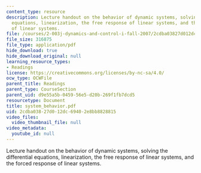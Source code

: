 ```yaml
---
content_type: resource
description: Lecture handout on the behavior of dynamic systems, solving the differential
  equations, linearization, the free response of linear systems, and the forced response
  of linear systems.
file: /courses/2-003j-dynamics-and-control-i-fall-2007/2cdba03827d012dc69402e8bb8828815_system_behavior.pdf
file_size: 316875
file_type: application/pdf
hide_download: true
hide_download_original: null
learning_resource_types:
- Readings
license: https://creativecommons.org/licenses/by-nc-sa/4.0/
ocw_type: OCWFile
parent_title: Readings
parent_type: CourseSection
parent_uid: d9e55a5b-0459-56e5-d20b-269f1fb7dcd5
resourcetype: Document
title: system_behavior.pdf
uid: 2cdba038-27d0-12dc-6940-2e8bb8828815
video_files:
  video_thumbnail_file: null
video_metadata:
  youtube_id: null
---
```

Lecture handout on the behavior of dynamic systems, solving the differential equations, linearization, the free response of linear systems, and the forced response of linear systems.